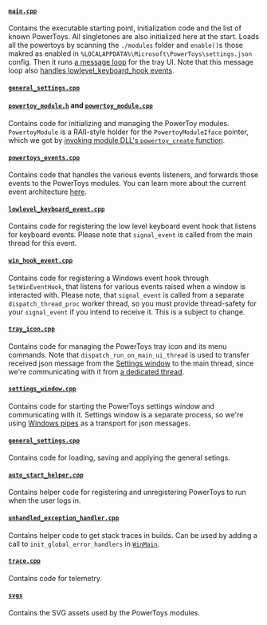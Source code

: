 #### [`main.cpp`](/src/runner/main.cpp)
Contains the executable starting point, initialization code and the list of known PowerToys. All singletones are also initialized here at the start. Loads all the powertoys by scanning the `./modules` folder and `enable()`s those makred as enabled in `%LOCALAPPDATA%\Microsoft\PowerToys\settings.json` config. Then it runs [a message loop](https://docs.microsoft.com/en-us/windows/win32/winmsg/using-messages-and-message-queues) for the tray UI. Note that this message loop also [handles lowlevel_keyboard_hook events](https://github.com/microsoft/PowerToys/blob/1760af50c8803588cb575167baae0439af38a9c1/src/runner/lowlevel_keyboard_event.cpp#L24).

#### [`general_settings.cpp`](./general_settings.cpp)
#### [`powertoy_module.h`](/src/runner/powertoy_module.h) and [`powertoy_module.cpp`](/src/runner/powertoy_module.cpp)
Contains code for initializing and managing the PowerToy modules. `PowertoyModule` is a RAII-style holder for the `PowertoyModuleIface` pointer, which we got by [invoking module DLL's `powertoy_create` function](https://github.com/microsoft/PowerToys/blob/1760af50c8803588cb575167baae0439af38a9c1/src/runner/powertoy_module.cpp#L13-L24).

#### [`powertoys_events.cpp`](/src/runner/powertoys_events.cpp)
Contains code that handles the various events listeners, and forwards those events to the PowerToys modules. You can learn more about the current event architecture [here](/doc/devdocs/shared-hooks.md).

#### [`lowlevel_keyboard_event.cpp`](/src/runner/lowlevel_keyboard_event.cpp)
Contains code for registering the low level keyboard event hook that listens for keyboard events. Please note that `signal_event` is called from the main thread for this event.

#### [`win_hook_event.cpp`](/src/runner/win_hook_event.cpp)
Contains code for registering a Windows event hook through `SetWinEventHook`, that listens for various events raised when a window is interacted with. Please note, that `signal_event` is called from a separate `dispatch_thread_proc` worker thread, so you must provide thread-safety for your `signal_event` if you intend to receive it. This is a subject to change.

#### [`tray_icon.cpp`](/src/runner/tray_icon.cpp)
Contains code for managing the PowerToys tray icon and its menu commands. Note that `dispatch_run_on_main_ui_thread` is used to 
transfer received json message from the [Settings window](/doc/devdocs/settings.md) to the main thread, since we're communicating with it from [a dedicated thread](https://github.com/microsoft/PowerToys/blob/7357e40d3f54de51176efe54fda6d57028837b8c/src/runner/settings_window.cpp#L267-L271).
#### [`settings_window.cpp`](/src/runner/settings_window.cpp)
Contains code for starting the PowerToys settings window and communicating with it. Settings window is a separate process, so we're using [Windows pipes](https://docs.microsoft.com/en-us/windows/win32/ipc/pipes) as a transport for json messages.

#### [`general_settings.cpp`](/src/runner/general_settings.cpp)
Contains code for loading, saving and applying the general setings.

#### [`auto_start_helper.cpp`](/src/runner/auto_start_helper.cpp)
Contains helper code for registering and unregistering PowerToys to run when the user logs in.

#### [`unhandled_exception_handler.cpp`](/src/runner/unhandled_exception_handler.cpp)
Contains helper code to get stack traces in builds. Can be used by adding a call to `init_global_error_handlers` in [`WinMain`](./main.cpp).

#### [`trace.cpp`](/src/runner/trace.cpp)
Contains code for telemetry.

#### [`svgs`](/src/runner/svgs/)
Contains the SVG assets used by the PowerToys modules.

